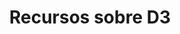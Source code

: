 ---
title: Recursos sobre D3
link: http://oer.uoc.edu/VIS/D3/CA/
weight: 3
language: ca
description: Fitxes amb exemples en D3.js per a l’anàlisi visual de dades
---